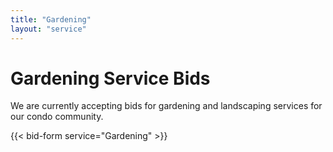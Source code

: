 ```yaml
---
title: "Gardening"
layout: "service"
---
```


# Gardening Service Bids

We are currently accepting bids for gardening and landscaping services for our condo community.

{{< bid-form service="Gardening" >}}